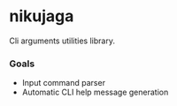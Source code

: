 <h1>nikujaga</h1>

Cli arguments utilities library.

### Goals
 * Input command parser
 * Automatic CLI help message generation
